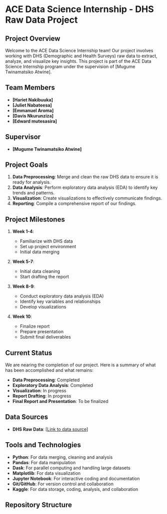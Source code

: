 # ACE Data Science Internship - DHS Raw Data Project

## Project Overview

Welcome to the ACE Data Science Internship team! Our project involves working with DHS (Demographic and Health Surveys) raw data to extract, analyze, and visualize key insights. This project is part of the ACE Data Science Internship program under the supervision of [Mugume Twinamatsiko Atwine].

## Team Members

- **[Hariet Nakibuuka]** 
- **[Juliet Nabateesa]** 
- **[Emmanuel Aroma]** 
- **[Davis Nkurunziza]** 
- **[Edward mutesasira]** 

## Supervisor

- **[Mugume Twinamatsiko Atwine]**

## Project Goals

1. **Data Preprocessing**: Merge and clean the raw DHS data to ensure it is ready for analysis.
2. **Data Analysis**: Perform exploratory data analysis (EDA) to identify key trends and patterns.
3. **Visualization**: Create visualizations to effectively communicate findings.
4. **Reporting**: Compile a comprehensive report of our findings.

## Project Milestones

1. **Week 1-4**: 
   - Familiarize with DHS data
   - Set up project environment
   - Initial data merging

2. **Week 5-7**:
   - Initial data cleaning
   - Start drafting the report

3. **Week 8-9**:
   - Conduct exploratory data analysis (EDA) 
   - Identify key variables and relationships
   - Develop visualizations

4. **Week 10**:
   - Finalize report
   - Prepare presentation
   - Submit final deliverables

## Current Status

We are nearing the completion of our project. Here is a summary of what has been accomplished and what remains:

- **Data Preprocessing**: Completed
- **Exploratory Data Analysis**: Completed
- **Visualization**: In progress
- **Report Drafting**: In progress
- **Final Report and Presentation**: To be finalized

## Data Sources

- **DHS Raw Data**: [[Link to data source](https://github.com/edimate/ACE-data-science-internship-project/blob/main/dhs_data.zip)]

## Tools and Technologies

- **Python**: For data merging, cleaning and analysis
- **Pandas**: For data manipulation
- **Dask**: For parallel computing and handling large datasets
- **Matplotlib**: For data visualization
- **Jupyter Notebook**: For interactive coding and documentation
- **Git/GitHub**: For version control and collaboration
- **Kaggle**: For data storage, coding, analysis, and collaboration

## Repository Structure

